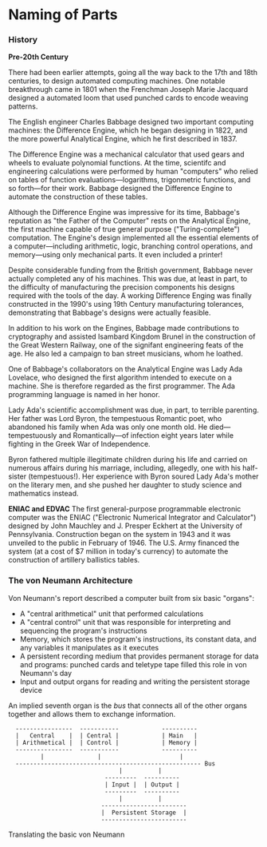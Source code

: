 # Naming of Parts

### History

**Pre-20th Century**

There had been earlier attempts, going all the way back to the 17th and 18th centuries, to design automated computing machines. One
notable breakthrough came in 1801 when the Frenchman Joseph Marie Jacquard designed a automated loom that used punched cards to encode
weaving patterns.

The English engineer Charles Babbage designed two important computing machines: the Difference Engine, which he began 
designing in 1822, and the more powerful Analytical Engine, which he first described in 1837.

The Difference Engine was a mechanical calculator that used gears and wheels to evaluate polynomial functions. At the time,
scientifc and engineering calculations were performed by human "computers" who relied on tables of function
evaluations&mdash;logarithms, trigonmetric functions, and so forth&mdash;for their work. Babbage designed the Difference Engine to 
automate the construction of these tables. 

Although the Difference Engine was impressive for its time, Babbage's reputation as "the Father of the Computer" rests on the 
Analytical Engine, the first machine capable of true general purpose ("Turing-complete") computation. The Engine's design implemented 
all the essential elements of a computer&mdash;including arithmetic, logic, branching control operations, and memory&mdash;using only 
mechanical parts. It even included a printer!

Despite considerable funding from the British government, Babbage never actually completed any of his machines. This was due, at least 
in part, to the difficulty of manufacturing the precision components his designs required with the tools of the day. A working 
Difference Enging was finally constructed in the 1990's using 19th Century manufacturing tolerances, demonstrating that Babbage's 
designs were actually feasible.

In addition to his work on the Engines, Babbage made contributions to cryptography and assisted Isambard Kingdom Brunel in the
construction of the Great Western Railway, one of the signifant engineering feats of the age. He also led a campaign to ban street 
musicians, whom he loathed.

One of Babbage's collaborators on the Analytical Engine was Lady Ada Lovelace, who designed the first algorithm intended to execute on 
a machine. She is therefore regarded as the first programmer. The Ada programming language is named in her honor.

Lady Ada's scientific accomplishment was due, in part, to terrible parenting. Her father was Lord Byron, the tempestuous Romantic poet,
who abandoned his family when Ada was only one month old. He died&mdash;tempestuously and Romantically&mdash;of infection eight years
later while fighting in the Greek War of Independence.

Byron fathered multiple illegitimate children during his life and carried on numerous affairs during his marriage, including, 
allegedly, one with his half-sister (tempestuous!). Her experience with Byron soured Lady Ada's mother on the literary men, and she
pushed her daughter to study science and mathematics instead.

**ENIAC and EDVAC**
The first general-purpose programmable electronic computer was the ENIAC ("Electronic Numerical Integrator and Calculator") designed 
by John Mauchley and J. Presper Eckhert at the University of Pennsylvania. Construction began on the system in 1943 and it was unveiled
to the public in February of 1946. The U.S. Army financed the system (at a cost of $7 million in today's currency) to automate the 
construction of artillery ballistics tables.

### The von Neumann Architecture

Von Neumann's report described a computer built from six basic "organs":

  - A "central arithmetical" unit that performed calculations
  - A "central control" unit that was responsible for interpreting and sequencing the program's instructions
  - Memory, which stores the program's instructions, its constant data, and any variables it manipulates as it executes
  - A persistent recording medium that provides permanent storage for data and programs: punched cards and teletype tape filled this role in von Neumann's day
  - Input and output organs for reading and writing the persistent storage device

An implied seventh organ is the *bus* that connects all of the other organs together and allows them to exchange information.

```
  ----------------  -----------            ----------
  |   Central    |  | Central |            | Main   |
  | Arithmetical |  | Control |            | Memory |
  ----------------  -----------            ----------
         |               |                      |
  ---------------------------------------------------- Bus
                               |          |
                           ---------  ----------
                           | Input |  | Output |
                           ---------  ----------
                               |          |
                          ------------------------
                          |  Persistent Storage  |
                          ------------------------
```


Translating the basic von Neumann
